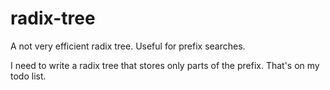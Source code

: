# radix-tree

A not very efficient radix tree. Useful for prefix searches.

I need to write a radix tree that stores only parts of the prefix. That's on my todo list.
